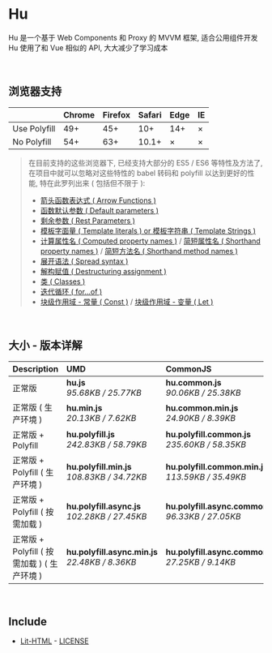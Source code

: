 # Hu
Hu 是一个基于 Web Components 和 Proxy 的 MVVM 框架, 适合公用组件开发<br>
Hu 使用了和 Vue 相似的 API, 大大减少了学习成本

<br>

## 浏览器支持

|              | Chrome | Firefox | Safari | Edge | IE |
| :-           | :-     | :-      | :-     | :-   | :- |
| Use Polyfill | 49+    | 45+     | 10+    | 14+  | ×  |
| No Polyfill  | 54+    | 63+     | 10.1+  | ×    | ×  |

> 在目前支持的这些浏览器下, 已经支持大部分的 ES5 / ES6 等特性及方法了,<br>
> 在项目中就可以忽略对这些特性的 babel 转码和 polyfill 以达到更好的性能, 特在此罗列出来 ( 包括但不限于 ): <br>
  > - [箭头函数表达式 ( Arrow Functions )](https://developer.mozilla.org/zh-CN/docs/Web/JavaScript/Reference/Functions/Arrow_functions)
  > - [函数默认参数 ( Default parameters )](https://developer.mozilla.org/zh-CN/docs/Web/JavaScript/Reference/Functions/Default_parameters)
  > - [剩余参数 ( Rest Parameters )](https://developer.mozilla.org/zh-CN/docs/Web/JavaScript/Reference/Functions/Rest_parameters)
  > - [模板字面量 ( Template literals ) or 模板字符串 ( Template Strings )](https://developer.mozilla.org/zh-CN/docs/Web/JavaScript/Reference/template_strings)
  > - [计算属性名 ( Computed property names )](https://developer.mozilla.org/zh-CN/docs/Web/JavaScript/Reference/Operators/Object_initializer#计算属性名) / [简短属性名 ( Shorthand property names )](https://developer.mozilla.org/zh-CN/docs/Web/JavaScript/Reference/Operators/Object_initializer#属性定义) / [简短方法名 ( Shorthand method names )](https://developer.mozilla.org/zh-CN/docs/Web/JavaScript/Reference/Operators/Object_initializer#方法定义)
  > - [展开语法 ( Spread syntax )](https://developer.mozilla.org/zh-CN/docs/Web/JavaScript/Reference/Operators/Spread_syntax)
  > - [解构赋值 ( Destructuring assignment )](https://developer.mozilla.org/zh-CN/docs/Web/JavaScript/Reference/Operators/Destructuring_assignment)
  > - [类 ( Classes )](https://developer.mozilla.org/zh-CN/docs/Web/JavaScript/Reference/Classes)
  > - [迭代循环 ( for...of )](https://developer.mozilla.org/zh-CN/docs/Web/JavaScript/Reference/Statements/for...of)
  > - [块级作用域 - 常量 ( Const )](https://developer.mozilla.org/zh-CN/docs/Web/JavaScript/Reference/Statements/const) / [块级作用域 - 变量 ( Let )](https://developer.mozilla.org/zh-CN/docs/Web/JavaScript/Reference/Statements/let)

<br>

## 大小 - 版本详解
| Description | UMD | CommonJS | ES Module |
| :- | :- | :- | :- |
| 正常版 | **hu.js**<br>*95.68KB / 25.77KB* | **hu.common.js**<br>*90.06KB / 25.38KB* | **hu.esm.js**<br>*90.04KB / 25.37KB* |
| 正常版 ( 生产环境 ) | **hu.min.js**<br>*20.13KB / 7.62KB* | **hu.common.min.js**<br>*24.90KB / 8.39KB* | **hu.esm.min.js**<br>*19.96KB / 7.55KB* |
| 正常版 + Polyfill | **hu.polyfill.js**<br>*242.83KB / 58.79KB* | **hu.polyfill.common.js**<br>*235.60KB / 58.35KB* | **hu.polyfill.esm.js**<br>*235.59KB / 58.33KB* |
| 正常版 + Polyfill ( 生产环境 ) | **hu.polyfill.min.js**<br>*108.83KB / 34.72KB* | **hu.polyfill.common.min.js**<br>*113.59KB / 35.49KB* | **hu.polyfill.esm.min.js**<br>*108.66KB / 34.65KB* |
| 正常版 + Polyfill ( 按需加载 ) | **hu.polyfill.async.js**<br>*102.28KB / 27.45KB* | **hu.polyfill.async.common.js**<br>*96.33KB / 27.05KB* | **hu.polyfill.async.esm.js**<br>*96.32KB / 27.03KB* |
| 正常版 + Polyfill ( 按需加载 ) ( 生产环境 ) | **hu.polyfill.async.min.js**<br>*22.48KB / 8.36KB* | **hu.polyfill.async.common.min.js**<br>*27.25KB / 9.14KB* | **hu.polyfill.async.esm.min.js**<br>*22.32KB / 8.29KB* |

<br>

## Include
  - [Lit-HTML](https://github.com/Polymer/lit-html) \- [LICENSE](https://github.com/Polymer/lit-html/blob/master/LICENSE)